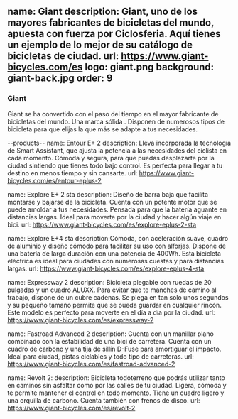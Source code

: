 name: Giant
description: Giant, uno de los mayores fabricantes de bicicletas del mundo, apuesta con fuerza por Ciclosferia. Aquí tienes un ejemplo de lo mejor de su catálogo de bicicletas de ciudad.
url: https://www.giant-bicycles.com/es
logo: giant.png
background: giant-back.jpg
order: 9
----
### Giant

Giant se ha convertido con el paso del tiempo en el mayor fabricante de bicicletas del mundo. Una marca sólida . Disponen de numerosos tipos de bicicleta para que elijas la que más se adapte a tus necesidades.

--products--
name: Entour E+ 2 
description: Lleva incorporada la tecnología de Smart Assistant, que ajusta la potencia a las necesidades del ciclista en cada momento. Cómoda y segura, para que puedas desplazarte por la ciudad sintiendo que tienes todo bajo control. Es perfecta para llegar a tu destino en menos tiempo y sin cansarte.
url: https://www.giant-bicycles.com/es/entour-eplus-2

name: Explore E+ 2 sta
description: Diseño de barra baja que facilita montarse y bajarse de la bicicleta. Cuenta con un potente motor que se puede amoldar a tus necesidades. Pensada para que la batería aguante en distancias largas. Ideal para moverte por la ciudad y hacer algún viaje en bici.
url: https://www.giant-bicycles.com/es/explore-eplus-2-sta

name: Explore E+4 sta
description:Cómoda, con aceleración suave, cuadro de aluminio y diseño cómodo para facilitar su uso con alforjas.  Dispone de una batería de larga duración con una potencia de 400Wh. Esta bicicleta eléctrica es ideal para ciudades con numerosas cuestas y para distancias largas.
url: https://www.giant-bicycles.com/es/explore-eplus-4-sta

name: Expressway 2
description: Bicicleta plegable con ruedas de 20 pulgadas y un cuadro ALUXX. Para evitar que te manches de camino al trabajo, dispone de un cubre cadenas. Se plega en tan solo unos segundos y su pequeño tamaño permite que se pueda guardar en cualquier rincón. Este modelo es perfecto para moverte en el día a día por la ciudad.
url: https://www.giant-bicycles.com/es/expressway-2

name: Fastroad Advanced 2
description: Cuenta con un manillar plano combinado con la estabilidad de una bici de carretera. Cuenta con un cuadro de carbono y una tija de sillín D-Fuse para amortiguar el impacto. Ideal para ciudad, pistas ciclables y todo tipo de carreteras.
url: https://www.giant-bicycles.com/es/fastroad-advanced-2

name: Revolt 2:
description: Bicicleta todoterreno que podrás utilizar tanto en caminos sin asfaltar como por las calles de tu ciudad. Ligera, cómoda y te permite mantener el control en todo momento. Tiene un cuadro ligero y una orquilla de carbono. Cuenta también con frenos de disco.
url: https://www.giant-bicycles.com/es/revolt-2

